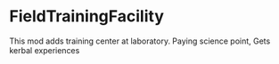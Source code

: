# FieldTrainingFacility
 This mod adds training center at laboratory. Paying science point, Gets kerbal experiences
